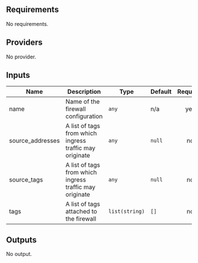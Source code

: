 ## Requirements

No requirements.

## Providers

No provider.

## Inputs

| Name | Description | Type | Default | Required |
|------|-------------|------|---------|:--------:|
| name | Name of the firewall configuration | `any` | n/a | yes |
| source\_addresses | A list of tags from which ingress traffic may originate | `any` | `null` | no |
| source\_tags | A list of tags from which ingress traffic may originate | `any` | `null` | no |
| tags | A list of tags attached to the firewall | `list(string)` | `[]` | no |

## Outputs

No output.


